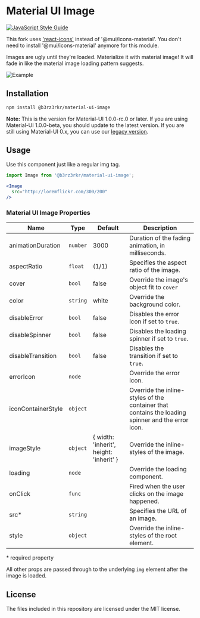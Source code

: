 # Material UI Image
[![JavaScript Style Guide](https://img.shields.io/badge/code_style-standard-brightgreen.svg)](https://standardjs.com)

This fork uses ['react-icons'](https://react-icons.github.io/react-icons/) instead of '@mui/icons-material'.
You don't need to install '@mui/icons-material' anymore for this module. 

Images are ugly until they're loaded. Materialize it with material image! It will fade in like the material image loading pattern suggests.

![Example](demo.gif)

## Installation

```sh
npm install @b3rz3rkr/material-ui-image
```

**Note:** This is the version for Material-UI 1.0.0-rc.0 or later. If you are using Material-UI 1.0.0-beta, you should update to the latest version. If you are still using Material-UI 0.x, you can use our [legacy version][legacy].

## Usage

Use this component just like a regular img tag.

```jsx
import Image from '@b3rz3rkr/material-ui-image';

<Image
  src="http://loremflickr.com/300/200"
/>
```

### Material UI Image Properties

| Name               | Type     | Default                                 | Description                                                                                       |
|--------------------|----------|-----------------------------------------|---------------------------------------------------------------------------------------------------|
| animationDuration  | `number` | 3000                                    | Duration of the fading animation, in milliseconds.                                                |
| aspectRatio        | `float`  | (1/1)                                   | Specifies the aspect ratio of the image.                                                          |
| cover              | `bool`   | false                                   | Override the image's object fit to `cover`                                                        |
| color              | `string` | white                                   | Override the background color.                                                                    |
| disableError       | `bool`   | false                                   | Disables the error icon if set to `true`.                                                         |
| disableSpinner     | `bool`   | false                                   | Disables the loading spinner if set to `true`.                                                    |
| disableTransition  | `bool`   | false                                   | Disables the transition if set to `true`.                                                         |
| errorIcon          | `node`   | <BrokenImage />                         | Override the error icon.                                                                          |
| iconContainerStyle | `object` |                                         | Override the inline-styles of the container that contains the loading spinner and the error icon. |
| imageStyle         | `object` | { width: 'inherit', height: 'inherit' } | Override the inline-styles of the image.                                                          |
| loading            | `node`   | <CircularProgress size={48} />          | Override the loading component.                                                                   |
| onClick            | `func`   |                                         | Fired when the user clicks on the image happened.                                                 |
| src*               | `string` |                                         | Specifies the URL of an image.                                                                    |
| style              | `object` |                                         | Override the inline-styles of the root element.                                                   |

\* required property

All other props are passed through to the underlying `img` element after the image is loaded.

## License

The files included in this repository are licensed under the MIT license.

[legacy]: https://github.com/jy95/material-ui-image/tree/legacy
